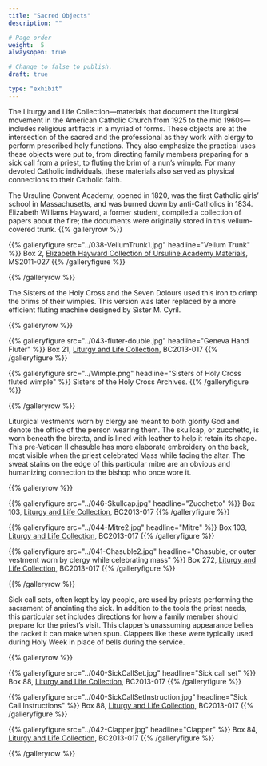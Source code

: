 ```yaml
---
title: "Sacred Objects"
description: ""

# Page order
weight:  5
alwaysopen: true

# Change to false to publish.
draft: true

type: "exhibit"
---
```

The Liturgy and Life Collection—materials that document the liturgical movement in the American Catholic Church from 1925 to the mid 1960s—includes religious artifacts in a myriad of forms. These objects are at the intersection of the sacred and the professional as they work with clergy to perform prescribed holy functions. They also emphasize the practical uses these objects were put to, from directing family members preparing for a sick call from a priest, to fluting the brim of a nun’s wimple. For many devoted Catholic individuals, these materials also served as physical connections to their Catholic faith.

The Ursuline Convent Academy, opened in 1820, was the first Catholic girls’ school in Massachusetts, and was burned down by anti-Catholics in 1834. Elizabeth Williams Hayward, a former student, compiled a collection of papers about the fire; the documents were originally stored in this vellum-covered trunk. 
{{% galleryrow %}}

{{% galleryfigure src="../038-VellumTrunk1.jpg" headline="Vellum Trunk" %}}
Box 2, [Elizabeth Hayward Collection of Ursuline Academy Materials](https://bc-primo.hosted.exlibrisgroup.com/primo-explore/fulldisplay?docid=ALMA-BC21419981350001021&context=L&vid=bclib_new&search_scope=onesearch&tab=onesearch&lang=en_US), MS2011-027
{{% /galleryfigure %}}

{{% /galleryrow %}}

The Sisters of the Holy Cross and the Seven Dolours used this iron to crimp the brims of their wimples. This version was later replaced by a more efficient fluting machine designed by Sister M. Cyril. 

{{% galleryrow %}}

{{% galleryfigure src="../043-fluter-double.jpg" headline="Geneva Hand Fluter" %}}
Box 21, [Liturgy and Life Collection](https://bc-primo.hosted.exlibrisgroup.com/primo-explore/fulldisplay?docid=ALMA-BC21440260550001021&context=L&vid=bclib_new&search_scope=bcl&tab=bcl_only&lang=en_US), BC2013-017
{{% /galleryfigure %}}

{{% galleryfigure src="../Wimple.png" headline="Sisters of Holy Cross fluted wimple" %}}
Sisters of the Holy Cross Archives.
{{% /galleryfigure %}}

{{% /galleryrow %}}

Liturgical vestments worn by clergy are meant to both glorify God and denote the office of the person wearing them. The skullcap, or zucchetto, is worn beneath the biretta, and is lined with leather to help it retain its shape. This pre-Vatican II chasuble has more elaborate embroidery on the back, most visible when the priest celebrated Mass while facing the altar. The sweat stains on the edge of this particular mitre are an obvious and humanizing connection to the bishop who once wore it. 

{{% galleryrow %}}

{{% galleryfigure src="../046-Skullcap.jpg" headline="Zucchetto" %}}
Box 103, [Liturgy and Life Collection](https://bc-primo.hosted.exlibrisgroup.com/primo-explore/fulldisplay?docid=ALMA-BC21440260550001021&context=L&vid=bclib_new&search_scope=bcl&tab=bcl_only&lang=en_US), BC2013-017
{{% /galleryfigure %}}

{{% galleryfigure src="../044-Mitre2.jpg" headline="Mitre" %}}
Box 103, [Liturgy and Life Collection](https://bc-primo.hosted.exlibrisgroup.com/primo-explore/fulldisplay?docid=ALMA-BC21440260550001021&context=L&vid=bclib_new&search_scope=bcl&tab=bcl_only&lang=en_US), BC2013-017
{{% /galleryfigure %}}

{{% galleryfigure src="../041-Chasuble2.jpg" headline="Chasuble, or outer vestment worn by clergy while celebrating mass" %}}
Box 272, [Liturgy and Life Collection](https://bc-primo.hosted.exlibrisgroup.com/primo-explore/fulldisplay?docid=ALMA-BC21440260550001021&context=L&vid=bclib_new&search_scope=bcl&tab=bcl_only&lang=en_US), BC2013-017
{{% /galleryfigure %}}

{{% /galleryrow %}}

Sick call sets, often kept by lay people, are used by priests performing the sacrament of anointing the sick. In addition to the tools the priest needs, this particular set includes directions for how a family member should prepare for the priest’s visit. This clapper’s unassuming appearance belies the racket it can make when spun. Clappers like these were typically used during Holy Week in place of bells during the service.

{{% galleryrow %}}

{{% galleryfigure src="../040-SickCallSet.jpg" headline="Sick call set" %}}
Box 88, [Liturgy and Life Collection](https://bc-primo.hosted.exlibrisgroup.com/primo-explore/fulldisplay?docid=ALMA-BC21440260550001021&context=L&vid=bclib_new&search_scope=bcl&tab=bcl_only&lang=en_US), BC2013-017
{{% /galleryfigure %}}

{{% galleryfigure src="../040-SickCallSetInstruction.jpg" headline="Sick Call Instructions" %}}
Box 88, [Liturgy and Life Collection](https://bc-primo.hosted.exlibrisgroup.com/primo-explore/fulldisplay?docid=ALMA-BC21440260550001021&context=L&vid=bclib_new&search_scope=bcl&tab=bcl_only&lang=en_US), BC2013-017
{{% /galleryfigure %}}

{{% galleryfigure src="../042-Clapper.jpg" headline="Clapper" %}}
Box 84, [Liturgy and Life Collection](https://bc-primo.hosted.exlibrisgroup.com/primo-explore/fulldisplay?docid=ALMA-BC21440260550001021&context=L&vid=bclib_new&search_scope=bcl&tab=bcl_only&lang=en_US), BC2013-017
{{% /galleryfigure %}}

{{% /galleryrow %}}
